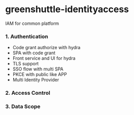 # greenshuttle-identityaccess
IAM for common platform

### 1. Authentication

+ Code grant authorize with hydra
+ SPA with code grant
+ Front service and UI for hydra
+ TLS support
+ SSO flow with multi SPA
+ PKCE with public like APP
+ Multi Identity Provider

### 2. Access Control

### 3. Data Scope
